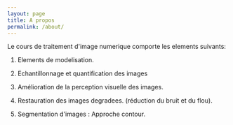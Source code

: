 ```yaml
---
layout: page
title: A propos
permalink: /about/
---
```


Le cours de traitement d'image numerique comporte les elements suivants:

1. Elements de modelisation.

2. Echantillonnage et quantification des images

3. Amélioration de la perception visuelle des images.

4. Restauration des images degradees. (réduction du bruit et du flou).

5. Segmentation d'images : Approche contour.
